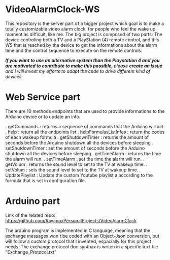 # VideoAlarmClock-WS
This repository is the server part of a bigger project which goal is to make a totally customizable video alarm clock, for people who feel the wake up moment as difficult, like me. The big project is composed of two parts: The device controling both a TV and a PlayStation (4) remote control, and this WS that is reached by the device to get the informations about the alarm time and the control sequence to execute on the remote controls.

_**If you want to use an alternative system than the Playstation 4 and you are motivated to contribute to make this possible**, please **create an issue** and I will invest my efforts to adapt the code to drive different kind of devices._

# Web Service part #

There are 10 methods endpoints that are used to provide informations to the Arduino device or to update an info.

. getCommands : returns a sequence of commands that the Arduino will act.
. help : return all the endpoints list
. helpFormulasListInfos : return the codes of each wakeup formula 
. getShutdownTimer : returns the amount of seconds before the Arduino shutdown all the devices before sleeping
. setShutdownTimer : set the amount of seconds before the Arduino shutdown all the devices before sleeping
. getTimeAlarm : returns the time the alarm will run.
. setTimeAlarm : set the time the alarm will run.
. getVolum : returns the sound level to set to the TV at wakeup time.
. setVolum : sets the sound level to set to the TV at wakeup time.
. UpdatePlaylist : Update the custom Youtube playlist a according to the formula that is set in configuration file.


# Arduino part #

Link of the related repo: https://github.com/RayanoxPersonalProjects/VideoAlarmClock

The arduino program is implemented in C language, meaning that the exchange messages won't be coded with an Object-Json conversion, but will follow a custom protocol that I invented, espacially for this project needs. The exchange protocol doc synthax is writen in a specific text file "Exchange_Protocol.txt"

